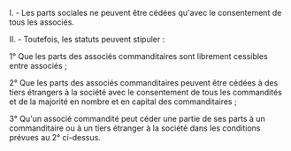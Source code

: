   
 I. - Les parts sociales ne peuvent être cédées qu'avec le consentement de tous les associés.  

  
 II. - Toutefois, les statuts peuvent stipuler :  

  
 1° Que les parts des associés commanditaires sont librement cessibles entre associés ;  

  
 2° Que les parts des associés commanditaires peuvent être cédées à des tiers étrangers à la société avec le consentement de tous les commandités et de la majorité en nombre et en capital des commanditaires ;  

  
 3° Qu'un associé commandité peut céder une partie de ses parts à un commanditaire ou à un tiers étranger à la société dans les conditions prévues au 2° ci-dessus.  
